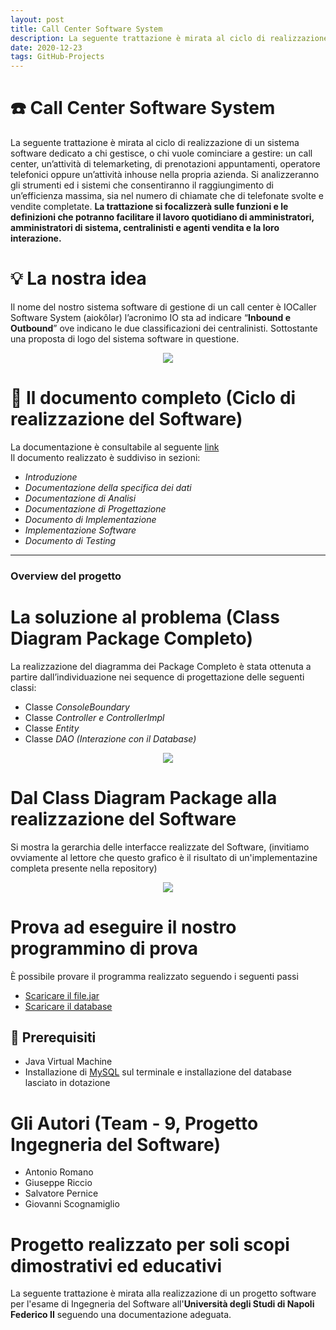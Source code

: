 ```yaml
---
layout: post
title: Call Center Software System
description: La seguente trattazione è mirata al ciclo di realizzazione di un sistema software dedicato alla gestione di un call center.
date: 2020-12-23
tags: GitHub-Projects
---
```


# ☎️ Call Center Software System
La seguente trattazione è mirata al ciclo di realizzazione di un sistema software dedicato a chi gestisce, o chi vuole cominciare a gestire: un call center, un’attività di telemarketing, di prenotazioni appuntamenti, operatore telefonici oppure un’attività inhouse nella propria azienda. 
Si analizzeranno gli strumenti ed i sistemi che consentiranno il raggiungimento di un’efficienza massima, sia nel numero di chiamate che di telefonate svolte e vendite completate. **La trattazione si focalizzerà sulle funzioni e le definizioni che potranno facilitare il lavoro quotidiano di amministratori, amministratori di sistema, centralinisti e agenti vendita e la loro interazione.**   

# 💡 La nostra idea
Il nome del nostro sistema software di gestione di un call center è IOCaller Software System (aiokôlər) l’acronimo IO sta ad indicare “**Inbound e Outbound**” ove indicano le due classificazioni dei centralinisti. Sottostante una proposta di logo del sistema software in questione.

<p align="center">
  <img src="https://github.com/iocaller/CallCenterManagementSystem_prototipo/blob/main/GestioneCallCenter/images/logo.png?raw=true">
</p>

# 📄 Il documento completo (Ciclo di realizzazione del Software)
La documentazione è consultabile al seguente <a href="https://github.com/iocaller/CallCenterManagementSystem_prototipo/blob/main/Documento_IS.pdf">link</a><br>
Il documento realizzato è suddiviso in sezioni:
- *Introduzione*
- *Documentazione della specifica dei dati*
- *Documentazione di Analisi*
- *Documentazione di Progettazione*
- *Documento di Implementazione*
- *Implementazione Software*
- *Documento di Testing*

<hr>

### Overview del progetto
# La soluzione al problema (Class Diagram Package Completo)

La realizzazione del diagramma dei Package Completo è stata ottenuta a partire dall’individuazione nei sequence di progettazione delle seguenti classi:
-	Classe *ConsoleBoundary*
-	Classe *Controller e ControllerImpl*
-	Classe *Entity*
-	Classe *DAO (Interazione con il Database)*

<p align="center">
  <img src="https://github.com/iocaller/CallCenterManagementSystem_prototipo/blob/main/Diagrammi/Class%20Diagram.png?raw=true">
</p>


# Dal Class Diagram Package alla realizzazione del Software
Si mostra la gerarchia delle interfacce realizzate del Software, (invitiamo ovviamente al lettore che questo grafico è il risultato di un'implementazine completa presente nella repository)
<p align="center">
  <img src="https://github.com/iocaller/CallCenterManagementSystem_prototipo/blob/main/Diagrammi/GerachiaInterfaccia.JPG?raw=true">
</p>


# Prova ad eseguire il nostro programmino di prova
È possibile provare il programma realizzato seguendo i seguenti passi
- <a href="https://github.com/iocaller/CallCenterManagementSystem_prototipo/blob/main/IOCaller.jar">Scaricare il file.jar</a> 
- <a href="https://github.com/iocaller/CallCenterManagementSystem_prototipo/blob/main/Database">Scaricare il database</a>

## 🔧 Prerequisiti
- Java Virtual Machine
- Installazione di <a href="https://www.apachefriends.org/it/download.html">MySQL</a> sul terminale e installazione del database lasciato in dotazione

# Gli Autori (Team - 9, Progetto Ingegneria del Software)
- Antonio Romano
- Giuseppe Riccio
- Salvatore Pernice
- Giovanni Scognamiglio

# Progetto realizzato per soli scopi dimostrativi ed educativi
La seguente trattazione è mirata alla realizzazione di un progetto software per l'esame di Ingegneria del Software all'**Università degli Studi di Napoli Federico II** seguendo una documentazione adeguata.
